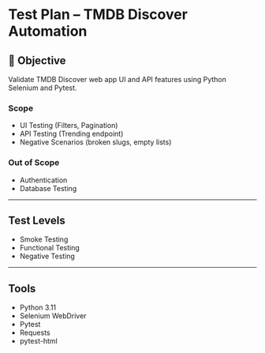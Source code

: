 # Test Plan – TMDB Discover Automation

## 🎯 Objective
Validate TMDB Discover web app UI and API features using Python Selenium and Pytest.

### Scope
- UI Testing (Filters, Pagination)
- API Testing (Trending endpoint)
- Negative Scenarios (broken slugs, empty lists)

### Out of Scope
- Authentication
- Database Testing

---

## Test Levels
- Smoke Testing
- Functional Testing
- Negative Testing

---

## Tools
- Python 3.11
- Selenium WebDriver
- Pytest
- Requests
- pytest-html
